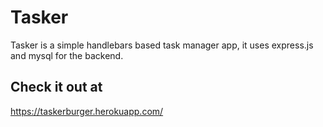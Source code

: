 # Tasker

Tasker is a simple handlebars based task manager app, it uses express.js and mysql for the backend.

## Check it out at
 https://taskerburger.herokuapp.com/
